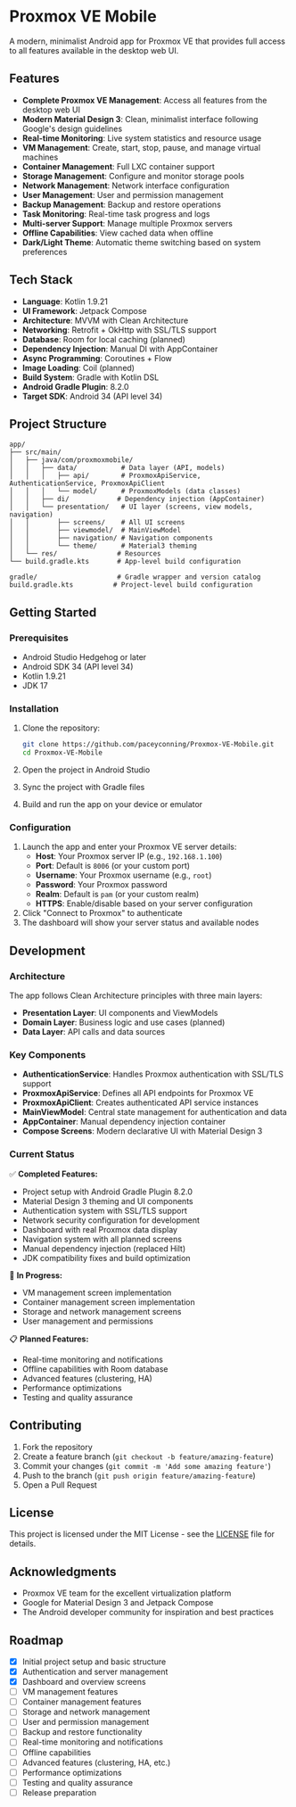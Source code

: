 # Proxmox VE Mobile

A modern, minimalist Android app for Proxmox VE that provides full access to all features available in the desktop web UI.

## Features

- **Complete Proxmox VE Management**: Access all features from the desktop web UI
- **Modern Material Design 3**: Clean, minimalist interface following Google's design guidelines
- **Real-time Monitoring**: Live system statistics and resource usage
- **VM Management**: Create, start, stop, pause, and manage virtual machines
- **Container Management**: Full LXC container support
- **Storage Management**: Configure and monitor storage pools
- **Network Management**: Network interface configuration
- **User Management**: User and permission management
- **Backup Management**: Backup and restore operations
- **Task Monitoring**: Real-time task progress and logs
- **Multi-server Support**: Manage multiple Proxmox servers
- **Offline Capabilities**: View cached data when offline
- **Dark/Light Theme**: Automatic theme switching based on system preferences

## Tech Stack

- **Language**: Kotlin 1.9.21
- **UI Framework**: Jetpack Compose
- **Architecture**: MVVM with Clean Architecture
- **Networking**: Retrofit + OkHttp with SSL/TLS support
- **Database**: Room for local caching (planned)
- **Dependency Injection**: Manual DI with AppContainer
- **Async Programming**: Coroutines + Flow
- **Image Loading**: Coil (planned)
- **Build System**: Gradle with Kotlin DSL
- **Android Gradle Plugin**: 8.2.0
- **Target SDK**: Android 34 (API level 34)

## Project Structure

```
app/
├── src/main/
│   ├── java/com/proxmoxmobile/
│   │   ├── data/           # Data layer (API, models)
│   │   │   ├── api/        # ProxmoxApiService, AuthenticationService, ProxmoxApiClient
│   │   │   └── model/      # ProxmoxModels (data classes)
│   │   ├── di/            # Dependency injection (AppContainer)
│   │   └── presentation/   # UI layer (screens, view models, navigation)
│   │       ├── screens/    # All UI screens
│   │       ├── viewmodel/  # MainViewModel
│   │       ├── navigation/ # Navigation components
│   │       └── theme/      # Material3 theming
│   └── res/               # Resources
└── build.gradle.kts       # App-level build configuration

gradle/                    # Gradle wrapper and version catalog
build.gradle.kts          # Project-level build configuration
```

## Getting Started

### Prerequisites

- Android Studio Hedgehog or later
- Android SDK 34 (API level 34)
- Kotlin 1.9.21
- JDK 17

### Installation

1. Clone the repository:
   ```bash
   git clone https://github.com/paceyconning/Proxmox-VE-Mobile.git
   cd Proxmox-VE-Mobile
   ```

2. Open the project in Android Studio

3. Sync the project with Gradle files

4. Build and run the app on your device or emulator

### Configuration

1. Launch the app and enter your Proxmox VE server details:
   - **Host**: Your Proxmox server IP (e.g., `192.168.1.100`)
   - **Port**: Default is `8006` (or your custom port)
   - **Username**: Your Proxmox username (e.g., `root`)
   - **Password**: Your Proxmox password
   - **Realm**: Default is `pam` (or your custom realm)
   - **HTTPS**: Enable/disable based on your server configuration
2. Click "Connect to Proxmox" to authenticate
3. The dashboard will show your server status and available nodes

## Development

### Architecture

The app follows Clean Architecture principles with three main layers:

- **Presentation Layer**: UI components and ViewModels
- **Domain Layer**: Business logic and use cases (planned)
- **Data Layer**: API calls and data sources

### Key Components

- **AuthenticationService**: Handles Proxmox authentication with SSL/TLS support
- **ProxmoxApiService**: Defines all API endpoints for Proxmox VE
- **ProxmoxApiClient**: Creates authenticated API service instances
- **MainViewModel**: Central state management for authentication and data
- **AppContainer**: Manual dependency injection container
- **Compose Screens**: Modern declarative UI with Material Design 3

### Current Status

✅ **Completed Features:**
- Project setup with Android Gradle Plugin 8.2.0
- Material Design 3 theming and UI components
- Authentication system with SSL/TLS support
- Network security configuration for development
- Dashboard with real Proxmox data display
- Navigation system with all planned screens
- Manual dependency injection (replaced Hilt)
- JDK compatibility fixes and build optimization

🔄 **In Progress:**
- VM management screen implementation
- Container management screen implementation
- Storage and network management screens
- User management and permissions

📋 **Planned Features:**
- Real-time monitoring and notifications
- Offline capabilities with Room database
- Advanced features (clustering, HA)
- Performance optimizations
- Testing and quality assurance

## Contributing

1. Fork the repository
2. Create a feature branch (`git checkout -b feature/amazing-feature`)
3. Commit your changes (`git commit -m 'Add some amazing feature'`)
4. Push to the branch (`git push origin feature/amazing-feature`)
5. Open a Pull Request

## License

This project is licensed under the MIT License - see the [LICENSE](LICENSE) file for details.

## Acknowledgments

- Proxmox VE team for the excellent virtualization platform
- Google for Material Design 3 and Jetpack Compose
- The Android developer community for inspiration and best practices

## Roadmap

- [x] Initial project setup and basic structure
- [x] Authentication and server management
- [x] Dashboard and overview screens
- [ ] VM management features
- [ ] Container management features
- [ ] Storage and network management
- [ ] User and permission management
- [ ] Backup and restore functionality
- [ ] Real-time monitoring and notifications
- [ ] Offline capabilities
- [ ] Advanced features (clustering, HA, etc.)
- [ ] Performance optimizations
- [ ] Testing and quality assurance
- [ ] Release preparation 